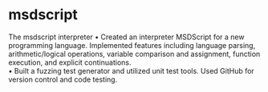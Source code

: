 # msdscript
The msdscript interpreter
•	Created an interpreter MSDScript for a new programming language. Implemented features including language parsing, arithmetic/logical operations, variable comparison and assignment, function execution, and explicit continuations.  
•	Built a fuzzing test generator and utilized unit test tools. Used GitHub for version control and code testing.
